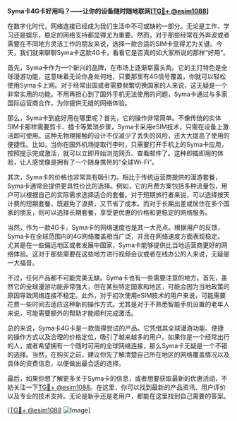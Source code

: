 **Syma卡4G卡好用吗？——让你的设备随时随地联网[[TG💪+ @esim1088](https://t.me/s/esim1088)]**

在数字化时代，网络连接已经成为我们生活中不可或缺的一部分。无论是工作、学习还是娱乐，稳定的网络支持都显得尤为重要。然而，对于那些经常在外奔波或者需要在不同地方灵活工作的朋友来说，选择一款合适的SIM卡显得尤为关键。今天，我们就来聊聊Syma卡这款4G卡，看看它是否真的如大家所说的那样“好用”。

首先，Syma卡作为一个新兴的品牌，在市场上逐渐崭露头角。它的主打特色是全球漫游功能，这意味着无论你身处何地，只要那里有4G信号覆盖，你就可以轻松使用Syma卡上网。对于经常出国或者需要频繁切换国家的人来说，这无疑是一个非常实用的功能。不用再担心到了国外手机无法使用的问题，Syma卡通过与多家国际运营商合作，为你提供无缝的网络体验。

那么，Syma卡到底好用在哪里呢？首先，它的操作非常简单。不像传统的实体SIM卡那样需要剪卡、插卡等繁琐步骤，Syma卡采用eSIM技术，只需在设备上激活即可使用。这种无物理接触的设计不仅减少了丢失的风险，还大大提高了使用的便捷性。比如，当你在国外机场提取行李时，只需要打开手机上的Syma卡应用，按照提示完成激活，就可以立即开始浏览网页、查看邮件了。这种即插即用的体验，让人感觉像是拥有了一个随身携带的“全球Wi-Fi”。

其次，Syma卡的价格也非常具有吸引力。相比于传统运营商提供的漫游套餐，Syma卡通常会提供更具性价比的选择。例如，它的月费方案包括多种流量包，用户可以根据自己的实际需求选择适合的套餐。对于短期旅行者来说，可以选择按天计费的短期套餐，既避免了浪费，又节省了成本。而对于长期出差或居住在多个国家的朋友，则可以选择长期套餐，享受更优惠的价格和更稳定的网络服务。

当然，作为一款4G卡，Syma卡的网络速度也是其一大亮点。根据用户的反馈，Syma卡在全球范围内的4G网络覆盖相当广泛，并且在网络速度方面表现稳定。尤其是在一些偏远地区或者发展中国家，Syma卡能够提供比当地运营商更好的网络体验。这对于那些需要在这些地方进行视频会议或者在线办公的人来说，无疑是一大福音。

不过，任何产品都不可能完美无缺。Syma卡也有一些需要注意的地方。首先，虽然它的全球漫游功能非常强大，但在某些特定国家和地区，可能会因为当地政策的原因导致网络连接不稳定。此外，对于初次使用eSIM技术的用户来说，可能需要花费一些时间去适应这种新的操作方式。尤其是对于不熟悉智能手机设置的老年人来说，可能需要额外的帮助才能顺利完成激活。

总的来说，Syma卡4G卡是一款值得尝试的产品。它凭借其全球漫游功能、便捷的操作方式以及合理的价格定位，吸引了越来越多的用户。如果你是一个经常出行的人，或者希望拥有一个随时可用的全球网络连接，那么Syma卡无疑是一个不错的选择。当然，在购买之前，建议你先了解清楚自己所在地区的网络覆盖情况以及具体的资费信息，以便做出最合适的选择。

最后，如果你想了解更多关于Syma卡的信息，或者想要获取最新的优惠活动，不妨关注一下[TG💪+ @esim1088](https://t.me/s/esim1088)。在这里，你可以找到最新的产品资讯、用户评价以及专业的技术支持。无论是新手还是老用户，都能在这里找到自己需要的答案。

[[TG💪+ @esim1088](https://t.me/s/esim1088) ![Image](https://i.postimg.cc/4NQfJmqS/Snipaste-2025-05-13-00-14-12.png)]